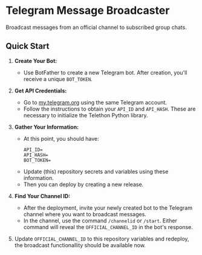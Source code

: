# Telegram Message Broadcaster

Broadcast messages from an official channel to subscribed group chats.

## Quick Start

1. **Create Your Bot:** 
   * Use BotFather to create a new Telegram bot. After creation, you'll receive a unique `BOT_TOKEN`.

2. **Get API Credentials:** 
   * Go to [my.telegram.org](https://my.telegram.org/) using the same Telegram account.
   * Follow the instructions to obtain your `API_ID` and `API_HASH`. These are necessary to initialize the Telethon Python library.

3. **Gather Your Information:**
   * At this point, you should have:
     ```
     API_ID= 
     API_HASH= 
     BOT_TOKEN= 
     ```
   * Update (this) repository secrets and variables using these information.
   * Then you can deploy by creating a new release.

4. **Find Your Channel ID:**
   * After the deployment, invite your newly created bot to the Telegram channel where you want to broadcast messages.
   * In the channel, use the command `/channelid` or `/start`. Either command will reveal the `OFFICIAL_CHANNEL_ID` in the bot's response.

5. Update `OFFICIAL_CHANNEL_ID` to this repository variables and redeploy, the broadcast functionallity should be available now.
